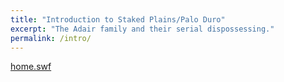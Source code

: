 ```yaml
---
title: "Introduction to Staked Plains/Palo Duro"
excerpt: "The Adair family and their serial dispossessing."
permalink: /intro/
---
```



[home.swf](/swf/home.swf)
